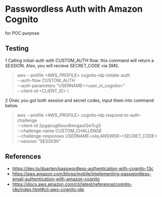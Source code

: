 # Passwordless Auth with Amazon Cognito
for POC purpose

## Testing
1 Calling initial-auth with CUSTOM_AUTH flow. this command will return a SESSION. Also, you will recieve SECRET_CODE via SMS.
> aws --profile <AWS_PROFILE> cognito-idp initiate-auth \
  --auth-flow CUSTOM_AUTH \
  --auth-parameters "USERNAME=<user_in_cognito>" \
  --client-id <CLIENT_ID> \
  
2 Onec you got both session and secret codes, input them into command below.
> aws --profile <AWS_PROFILE> cognito-idp respond-to-auth-challenge \
  --client-id 2pgajrug6lsuv8mvgauf2e7cg5 \
  --challenge-name CUSTOM_CHALLENGE \
  --challenge-responses USERNAME=sila,ANSWER=<SECRET_CODE> \
  --session "SESSION"
  
## References
- https://dev.to/duarten/passwordless-authentication-with-cognito-13c
- https://aws.amazon.com/blogs/mobile/implementing-passwordless-email-authentication-with-amazon-cognito
- https://docs.aws.amazon.com/cli/latest/reference/cognito-idp/index.html#cli-aws-cognito-idp
  
